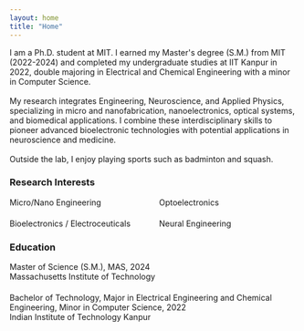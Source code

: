 ```yaml
---
layout: home
title: "Home"
---
```

I am a Ph.D. student at MIT. I earned my Master's degree (S.M.) from MIT (2022-2024) and completed my undergraduate studies at IIT Kanpur in 2022, double majoring in Electrical and Chemical Engineering with a minor in Computer Science.<br><br> My research integrates Engineering, Neuroscience, and Applied Physics, specializing in micro and nanofabrication, nanoelectronics, optical systems, and biomedical applications. I combine these interdisciplinary skills to pioneer advanced bioelectronic technologies with potential applications in neuroscience and medicine.<br><br> Outside the lab, I enjoy playing sports such as badminton and squash.


<h3 class="fw-bold">Research Interests</h3>

<div style="display: flex; flex-wrap: wrap; gap: 20px;">
  <div style="flex: 1 1 200px;"><i class="fa fa-book"></i> Micro/Nano Engineering</div>
  <div style="flex: 1 1 200px;"><i class="fa fa-book"></i> Optoelectronics</div>
  <div style="flex: 1 1 200px;"><i class="fa fa-book"></i> Bioelectronics / Electroceuticals</div>
  <div style="flex: 1 1 200px;"><i class="fa fa-book"></i> Neural Engineering</div>
</div>


<h3 class="fw-bold">Education</h3>

<div style="margin-bottom: 20px;">
  <p style="margin: 0; padding: 0;"><i class="fa fa-graduation-cap"></i> Master of Science (S.M.), MAS, 2024</p>
  <p style="margin: 0; padding: 0;">Massachusetts Institute of Technology</p>
</div>

<div style="margin-bottom: 20px;">
  <p style="margin: 0; padding: 0;"><i class="fa fa-graduation-cap"></i> Bachelor of Technology, Major in Electrical Engineering and Chemical Engineering, Minor in Computer Science, 2022</p>
  <p style="margin: 0; padding: 0;">Indian Institute of Technology Kanpur</p>
</div>




